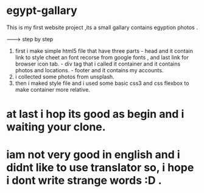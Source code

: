 # egypt-gallary

 This is my first website project ,its a small gallary contains egyption photos .

 ---> step by step
 1. first i make simple html5 file that have three parts
 			- head and it contain link to style cheet an font recorse from google fonts , and last link for browser icon tab.
 			- div tag that i called it container and it contains photos and locations.
 			- footer and it contains my accounts.
 2. i collected some photos from unsplash.
 3. then i maked style file  and i used some basic css3 and css flexbox to make container more relative.


# at last i hop its good as begin and i waiting your clone.
# iam not very good in english and i didnt like to use translator so, i hope i dont write strange words :D . 
